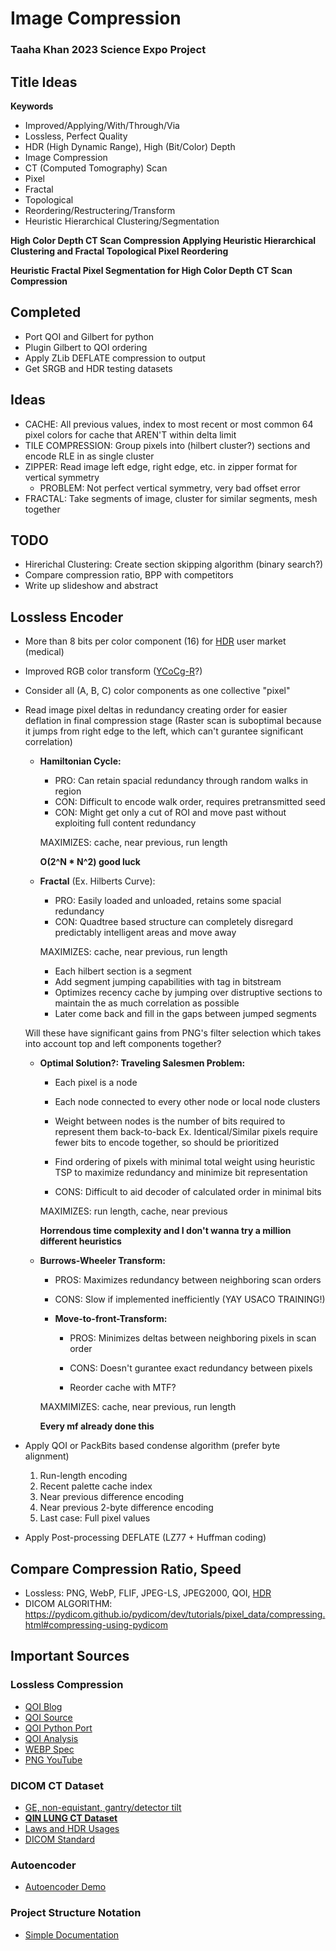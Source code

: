 
# Image Compression
### Taaha Khan 2023 Science Expo Project

## Title Ideas

**Keywords**
- Improved/Applying/With/Through/Via
- Lossless, Perfect Quality
- HDR (High Dynamic Range), High (Bit/Color) Depth
- Image Compression
- CT (Computed Tomography) Scan
- Pixel
- Fractal
- Topological
- Reordering/Restructering/Transform
- Heuristic Hierarchical Clustering/Segmentation

**High Color Depth CT Scan Compression Applying Heuristic Hierarchical Clustering and Fractal Topological Pixel Reordering**

**Heuristic Fractal Pixel Segmentation for High Color Depth CT Scan Compression**

## Completed
- Port QOI and Gilbert for python
- Plugin Gilbert to QOI ordering
- Apply ZLib DEFLATE compression to output
- Get SRGB and HDR testing datasets

## Ideas
- CACHE: All previous values, index to most recent or most common 64 pixel colors for cache that AREN'T within delta limit
- TILE COMPRESSION: Group pixels into (hilbert cluster?) sections and encode RLE in as single cluster
- ZIPPER: Read image left edge, right edge, etc. in zipper format for vertical symmetry
	- PROBLEM: Not perfect vertical symmetry, very bad offset error
- FRACTAL: Take segments of image, cluster for similar segments, mesh together

## TODO
- Hirerichal Clustering: Create section skipping algorithm (binary search?)
- Compare compression ratio, BPP with competitors
- Write up slideshow and abstract

## Lossless Encoder

- More than 8 bits per color component (16) for [HDR](https://en.wikipedia.org/wiki/Multi-exposure_HDR_capture) user market (medical)

- Improved RGB color transform ([YCoCg-R](https://en.wikipedia.org/wiki/YCoCg#The_lifting-based_YCoCg-R_variation)?)

- Consider all (A, B, C) color components as one collective "pixel"

- Read image pixel deltas in redundancy creating order for easier deflation in final compression stage (Raster scan is suboptimal because it jumps from right edge to the left, which can't gurantee significant correlation)

	- **Hamiltonian Cycle:**
		- PRO: Can retain spacial redundancy through random walks in region
		- CON: Difficult to encode walk order, requires pretransmitted seed
		- CON: Might get only a cut of ROI and move past without exploiting full content redundancy

		MAXIMIZES: cache, near previous, run length

		**O(2^N * N^2) good luck**

	- **Fractal** (Ex. Hilberts Curve):

		- PRO: Easily loaded and unloaded, retains some spacial redundancy
		- CON: Quadtree based structure can completely disregard predictably intelligent areas and move away

		MAXIMIZES: cache, near previous, run length

		- Each hilbert section is a segment
		- Add segment jumping capabilities with tag in bitstream
		- Optimizes recency cache by jumping over distruptive sections to maintain the as much correlation as possible
		- Later come back and fill in the gaps between jumped segments
		
	Will these have significant gains from PNG's filter selection which takes into account top and left components together?

	- **Optimal Solution?: Traveling Salesmen Problem:**
		- Each pixel is a node
		- Each node connected to every other node or local node clusters
		- Weight between nodes is the number of bits required to represent them back-to-back
			Ex. Identical/Similar pixels require fewer bits to encode together, so should be prioritized
		- Find ordering of pixels with minimal total weight using heuristic TSP to maximize redundancy and minimize bit representation
		
		- CONS: Difficult to aid decoder of calculated order in minimal bits

		MAXIMIZES: run length, cache, near previous

		**Horrendous time complexity and I don't wanna try a million different heuristics**

	- **Burrows-Wheeler Transform:**

		- PROS: Maximizes redundancy between neighboring scan orders
		- CONS: Slow if implemented inefficiently (YAY USACO TRAINING!)

		- **Move-to-front-Transform:**
			- PROS: Minimizes deltas between neighboring pixels in scan order
			- CONS: Doesn't gurantee exact redundancy between pixels

			- Reorder cache with MTF?

		MAXMIMIZES: cache, near previous, run length

		**Every mf already done this**
	
- Apply QOI or PackBits based condense algorithm (prefer byte alignment)
	1. Run-length encoding
	2. Recent palette cache index
	3. Near previous difference encoding
	4. Near previous 2-byte difference encoding
	5. Last case: Full pixel values

- Apply Post-processing DEFLATE (LZ77 + Huffman coding)

## Compare Compression Ratio, Speed
- Lossless: PNG, WebP, FLIF, JPEG-LS, JPEG2000, QOI, [HDR](https://en.wikipedia.org/wiki/Category:High_dynamic_range_file_formats)
- DICOM ALGORITHM: https://pydicom.github.io/pydicom/dev/tutorials/pixel_data/compressing.html#compressing-using-pydicom

## Important Sources

### Lossless Compression
- [QOI Blog](https://phoboslab.org/log/2021/11/qoi-fast-lossless-image-compression)
- [QOI Source](https://github.com/phoboslab/qoi)
- [QOI Python Port](https://github.com/mathpn/py-qoi)
- [QOI Analysis](https://wiesmann.codiferes.net/wordpress/archives/33156)
- [WEBP Spec](https://developers.google.com/speed/webp/docs/webp_lossless_bitstream_specification)
- [PNG YouTube](https://www.youtube.com/watch?v=EFUYNoFRHQI)

### DICOM CT Dataset
- [GE, non-equistant, gantry/detector tilt](https://www.aliza-dicom-viewer.com/download/datasets)
- **[QIN LUNG CT Dataset](https://wiki.cancerimagingarchive.net/display/Public/QIN+LUNG+CT#19039647a520d4e15ee04e84bf26ec185e5403b7)**
- [Laws and HDR Usages](researchgate.net/profile/David-Clunie/publication/283356591_What_is_Different_About_Medical_Image_Compression/links/56376a3708aeb786b7044b8a/What-is-Different-About-Medical-Image-Compression.pdf)
- [DICOM Standard](https://dicom.nema.org/medical/Dicom/2016e/output/chtml/part05/sect_8.2.html)

### Autoencoder
- [Autoencoder Demo](https://www.datacamp.com/tutorial/reconstructing-brain-images-deep-learning)

### Project Structure Notation
- [Simple Documentation](https://github.com/mitcommlab/Coding-Documentation/blob/master/File-Structure-Case-Studies.md#case-study-2-a-simple-hierarchy)
